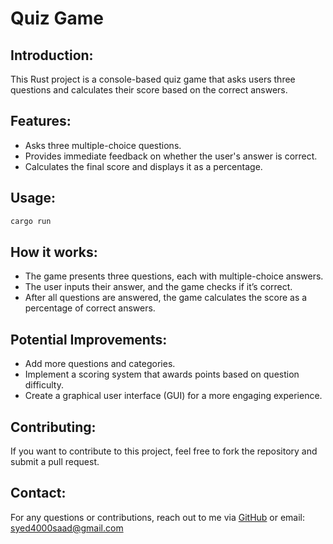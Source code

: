 # Quiz Game

## Introduction:
This Rust project is a console-based quiz game that asks users three questions and calculates their score based on the correct answers.

## Features:
- Asks three multiple-choice questions.
- Provides immediate feedback on whether the user's answer is correct.
- Calculates the final score and displays it as a percentage.

## Usage:
```bash
cargo run
```

## How it works:
- The game presents three questions, each with multiple-choice answers.
- The user inputs their answer, and the game checks if it’s correct.
- After all questions are answered, the game calculates the score as a percentage of correct answers.

## Potential Improvements:
- Add more questions and categories.
- Implement a scoring system that awards points based on question difficulty.
- Create a graphical user interface (GUI) for a more engaging experience.

## Contributing:
If you want to contribute to this project, feel free to fork the repository and submit a pull request.

## Contact:
For any questions or contributions, reach out to me via [GitHub](https://github.com/saadbukhari00) or email: syed4000saad@gmail.com
